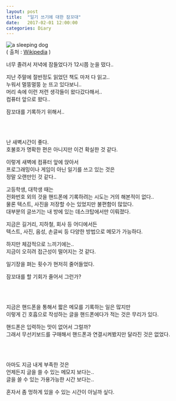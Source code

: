 ```yaml
---
layout: post
title:  "일기 쓰기에 대한 잠꼬대"
date:   2017-02-01 12:00:00
categories: Diary
---
```


![a sleeping dog](https://upload.wikimedia.org/wikipedia/commons/1/17/Dog.in.sleep.jpg)  
( 출처 : [Wikipedia](https://wikipedia.org) )


너무 졸려서 저녁에 잠들었다가 12시쯤 눈을 떴다..  

지난 주말에 절반정도 읽었던 책도 마저 다 읽고..  
누워서 멀뚱멀뚱 눈 뜨고 있다보니..  
머리 속에 이런 저런 생각들이 왔다갔다해서..  
컴퓨터 앞으로 왔다..  

잠꼬대를 기록하기 위해서..  

<!--more-->

<br><br>

난 새벽시간이 좋다.  
호불호가 명확한 편은 아니지만 이건 확실한 것 같다.  

이렇게 새벽에 컴퓨터 앞에 앉아서  
프로그래밍이나 게임이 아닌 일기를 쓰고 있는 것은  
정말 오랜만인 것 같다..  

고등학생, 대학생 때는  
전화번호 외의 것을 핸드폰에 기록하려는 시도는 거의 해본적이 없다..  
물론 텍스트, 사진을 저장할 수는 있었지만 불편함이 많았다.  
대부분의 글쓰기는 내 방에 있는 데스크탑에서만 이뤄졌다.  

지금은 길거리, 지하철, 회사 등 어디에서든  
텍스트, 사진, 음성, 손글씨 등 다양한 방법으로 메모가 가능하다.  

하지만 체감적으로 느끼기에는..  
지금이 오히려 접근성이 떨어지는 것 같다.  

일기장을 펴는 횟수가 현저히 줄어들었다.  

잠꼬대를 할 기회가 줄어서 그런가?  

<br><br>

지금은 핸드폰을 통해서 짧은 메모를 기록하는 일은 많지만  
이렇게 긴 호흡으로 작성하는 글을 핸드폰에다가 적는 것은 무리가 있다.  

핸드폰은 입력하는 맛이 없어서 그럴까?  
그래서 무선키보드를 구매해서 핸드폰과 연결시켜봤지만 달라진 것은 없었다.  

<br><br>

아마도 지금 내게 부족한 것은  
언제든지 글을 쓸 수 있는 메모지 보다는..  
글을 쓸 수 있는 가용가능한 시간 보다는..  
  
혼자서 좀 멍하게 있을 수 있는 시간이 아닐까 싶다.  



